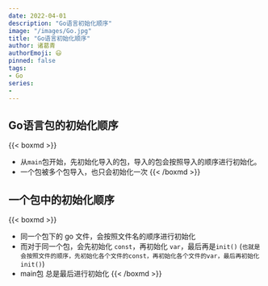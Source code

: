 ```yaml
---
date: 2022-04-01
description: "Go语言初始化顺序"
image: "/images/Go.jpg"
title: "Go语言初始化顺序"
author: 诸葛青
authorEmoji: 😃
pinned: false
tags:
- Go
series:
- 
---
```


## Go语言包的初始化顺序
{{< boxmd >}}
* 从`main`包开始，先初始化导入的包，导入的包会按照导入的顺序进行初始化。
* 一个包被多个包导入，也只会初始化一次
{{< /boxmd >}}


## 一个包中的初始化顺序
{{< boxmd >}}
* 同一个包下的 go 文件，会按照文件名的顺序进行初始化
* 而对于同一个包，会先初始化 `const`，再初始化 `var`，最后再是`init()` (`也就是会按照文件的顺序，先初始化各个文件的const，再初始化各个文件的var，最后再初始化init()`)
* main包 总是最后进行初始化
{{< /boxmd >}}